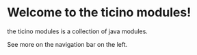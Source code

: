 # Welcome to the ticino modules!

the ticino modules is a collection of java modules.

See more on the navigation bar on the left.





